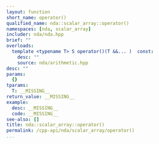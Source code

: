 ```yaml
---
layout: function
short_name: operator()
qualified_name: nda::scalar_array::operator()
namespaces: [nda, scalar_array]
includer: nda/nda.hpp
brief: ""
overloads:
  template <typename T> S operator()(T &&... )  const:
    desc: ""
    source: nda/arithmetic.hpp
desc: ""
params:
  {}
tparams:
  T: __MISSING__
return_value: __MISSING__
example:
  desc: __MISSING__
  code: __MISSING__
see-also: []
title: nda::scalar_array::operator()
permalink: /cpp-api/nda/scalar_array/operator()
...
```


